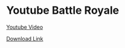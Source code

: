 # Youtube Battle Royale

[Youtube Video](https://www.youtube.com/watch?v=cGTAoOkM624&lc=Ugwb-9ls5xz-RoKCPYR4AaABAg)

[Download Link](https://github.com/KacperGra/Youtube-Battle-Royale/releases/tag/Build)
